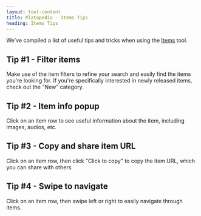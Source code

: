 ```yaml
---
layout: tool-content
title: Platopedia - Items Tips
heading: Items Tips
---
```


<div class="linebreak"></div>

We've compiled a list of useful tips and tricks when using the [Items](/items) tool.

<div class="linebreak"></div>

## Tip #1 - Filter items

Make use of the item filters to refine your search and easily find the items you're looking for. If you're specifically interested in newly released items, check out the "New" category.

<div class="linebreak"></div>

<div class="content-image" data-url="/docs/assets/images/bulletins/itemstips1.jpg" data-width="600px" data-label=""></div>

<div class="linebreak"></div>

## Tip #2 - Item info popup

Click on an item row to see useful information about the item, including images, audios, etc.

<div class="linebreak"></div>

<div class="content-image" data-url="/docs/assets/images/bulletins/itemstips2.jpg" data-width="600px" data-label=""></div>

<div class="linebreak"></div>

## Tip #3 - Copy and share item URL

Click on an item row, then click "Click to copy" to copy the item URL, which you can share with others.

<div class="linebreak"></div>

<div class="content-image" data-url="/docs/assets/images/bulletins/itemstips3.jpg" data-width="600px" data-label=""></div>

<div class="linebreak"></div>

## Tip #4 - Swipe to navigate

Click on an item row, then swipe left or right to easily navigate through items.

<div class="linebreak"></div>

<div class="content-image" data-url="/docs/assets/images/bulletins/itemstips4.jpg" data-width="600px" data-label=""></div>

<div class="linebreak"></div>
